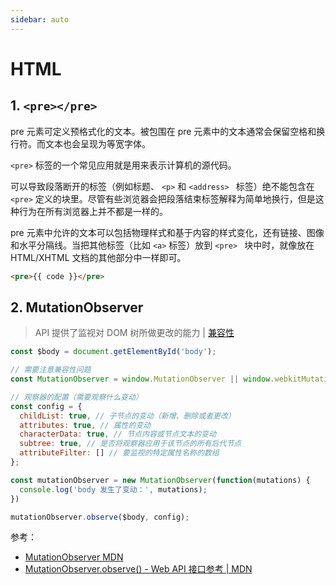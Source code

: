 ```yaml
---
sidebar: auto
---
```


# HTML

## 1. `<pre></pre>`

pre 元素可定义预格式化的文本。被包围在 pre 元素中的文本通常会保留空格和换行符。而文本也会呈现为等宽字体。

`<pre>` 标签的一个常见应用就是用来表示计算机的源代码。

可以导致段落断开的标签（例如标题、 `<p>` 和 `<address> ` 标签）绝不能包含在 ` <pre> ` 定义的块里。尽管有些浏览器会把段落结束标签解释为简单地换行，但是这种行为在所有浏览器上并不都是一样的。

pre 元素中允许的文本可以包括物理样式和基于内容的样式变化，还有链接、图像和水平分隔线。当把其他标签（比如 `<a>` 标签）放到 `<pre> ` 块中时，就像放在 HTML/XHTML 文档的其他部分中一样即可。

```html
<pre>{{ code }}</pre>
```

## 2. MutationObserver

> API 提供了监视对 DOM 树所做更改的能力 | [兼容性](https://caniuse.com/?search=MutationObserver)

```JavaScript
const $body = document.getElementById('body');

// 需要注意兼容性问题
const MutationObserver = window.MutationObserver || window.webkitMutationObserver || window.MozMutationObserver;

// 观察器的配置（需要观察什么变动）
const config = {
  childList: true, // 子节点的变动（新增、删除或者更改）
  attributes: true, // 属性的变动
  characterData: true, // 节点内容或节点文本的变动
  subtree: true, // 是否将观察器应用于该节点的所有后代节点
  attributeFilter: [] // 要监视的特定属性名称的数组
};

const mutationObserver = new MutationObserver(function(mutations) {
  console.log('body 发生了变动：', mutations);
})

mutationObserver.observe($body, config);
```

参考：

* [MutationObserver MDN](https://developer.mozilla.org/zh-CN/docs/Web/API/MutationObserver)
* [MutationObserver.observe() - Web API 接口参考 | MDN](https://developer.mozilla.org/zh-CN/docs/Web/API/MutationObserver/observe)
